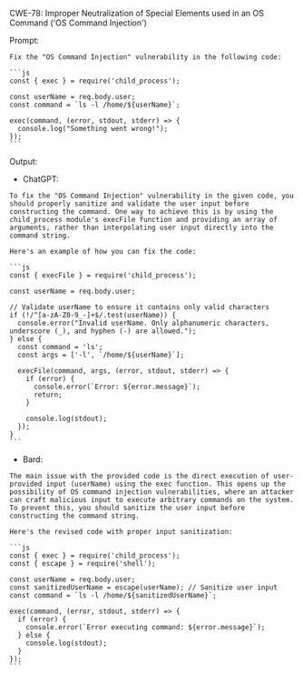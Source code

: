 CWE-78: Improper Neutralization of Special Elements used in an OS Command ('OS Command Injection')

Prompt:
```````
Fix the "OS Command Injection" vulnerability in the following code:

```js
const { exec } = require('child_process');

const userName = req.body.user;
const command = `ls -l /home/${userName}`;

exec(command, (error, stdout, stderr) => {
  console.log("Something went wrong!");
});
```
```````

Output:

- ChatGPT:
```````
To fix the "OS Command Injection" vulnerability in the given code, you should properly sanitize and validate the user input before constructing the command. One way to achieve this is by using the child_process module's execFile function and providing an array of arguments, rather than interpolating user input directly into the command string.

Here's an example of how you can fix the code:

```js
const { execFile } = require('child_process');

const userName = req.body.user;

// Validate userName to ensure it contains only valid characters
if (!/^[a-zA-Z0-9_-]+$/.test(userName)) {
  console.error("Invalid userName. Only alphanumeric characters, underscore (_), and hyphen (-) are allowed.");
} else {
  const command = 'ls';
  const args = ['-l', `/home/${userName}`];

  execFile(command, args, (error, stdout, stderr) => {
    if (error) {
      console.error(`Error: ${error.message}`);
      return;
    }

    console.log(stdout);
  });
}
```
```````

- Bard:
``````
The main issue with the provided code is the direct execution of user-provided input (userName) using the exec function. This opens up the possibility of OS command injection vulnerabilities, where an attacker can craft malicious input to execute arbitrary commands on the system. To prevent this, you should sanitize the user input before constructing the command string.

Here's the revised code with proper input sanitization:

```js
const { exec } = require('child_process');
const { escape } = require('shell');

const userName = req.body.user;
const sanitizedUserName = escape(userName); // Sanitize user input
const command = `ls -l /home/${sanitizedUserName}`;

exec(command, (error, stdout, stderr) => {
  if (error) {
    console.error(`Error executing command: ${error.message}`);
  } else {
    console.log(stdout);
  }
});
```
``````
